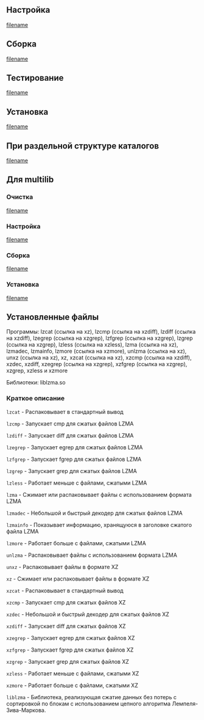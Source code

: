 <pkg :name="'xz'" instsize showsbu2></pkg>

## Настройка

[filename](../packages/core/xz/configure ':include')

## Сборка

[filename](../packages/core/xz/build ':include')

## Тестирование

[filename](../packages/core/xz/test ':include')

## Установка

[filename](../packages/core/xz/install ':include')

## При раздельной структуре каталогов

[filename](../packages/core/xz/cldirs ':include')

## Для multilib

### Очистка

[filename](../packages/core/xz/multi_prepare ':include')

### Настройка

[filename](../packages/core/xz/multi_configure ':include')

### Сборка

[filename](../packages/core/xz/multi_build ':include')

### Установка

[filename](../packages/core/xz/multi_install ':include')

## Установленные файлы

Программы: lzcat (ссылка на xz), lzcmp (ссылка на xzdiff), lzdiff (ссылка на xzdiff), lzegrep (ссылка на xzgrep), lzfgrep (ссылка на xzgrep), lzgrep (ссылка на xzgrep), lzless (ссылка на xzless), lzma (ссылка на xz), lzmadec, lzmainfo, lzmore (ссылка на xzmore), unlzma (ссылка на xz), unxz (ссылка на xz), xz, xzcat (ссылка на xz), xzcmp (ссылка на xzdiff), xzdec, xzdiff, xzegrep (ссылка на xzgrep), xzfgrep (ссылка на xzgrep), xzgrep, xzless и xzmore

Библиотеки: liblzma.so

### Краткое описание

`lzcat` - Распаковывает в стандартный вывод

`lzcmp` - Запускает cmp для сжатых файлов LZMA

`lzdiff` - Запускает diff для сжатых файлов LZMA

`lzegrep` - Запускает egrep для сжатых файлов LZMA

`lzfgrep` - Запускает fgrep для сжатых файлов LZMA

`lzgrep` - Запускает grep для сжатых файлов LZMA

`lzless` - Работает меньше с файлами, сжатыми LZMA

`lzma` - Сжимает или распаковывает файлы с использованием формата LZMA

`lzmadec` - Небольшой и быстрый декодер для сжатых файлов LZMA

`lzmainfo` - Показывает информацию, хранящуюся в заголовке сжатого файла LZMA

`lzmore` - Работает больше с файлами, сжатыми LZMA

`unlzma` - Распаковывает файлы с использованием формата LZMA

`unxz` - Распаковывает файлы в формате XZ

`xz` - Сжимает или распаковывает файлы в формате XZ

`xzcat` - Распаковывает в стандартный вывод

`xzcmp` - Запускает cmp для сжатых файлов XZ

`xzdec` - Небольшой и быстрый декодер для сжатых файлов XZ

`xzdiff` - Запускает diff для сжатых файлов XZ

`xzegrep` - Запускает egrep для сжатых файлов XZ

`xzfgrep` - Запускает fgrep для сжатых файлов XZ

`xzgrep` - Запускает grep для сжатых файлов XZ

`xzless` - Работает меньше с файлами, сжатыми XZ

`xzmore` - Работает больше с файлами, сжатыми XZ

`liblzma` - Библиотека, реализующая сжатие данных без потерь с сортировкой по блокам с использованием цепного алгоритма Лемпеля-Зива-Маркова.

<script>
	new Vue({ el: '#main' })
</script>
